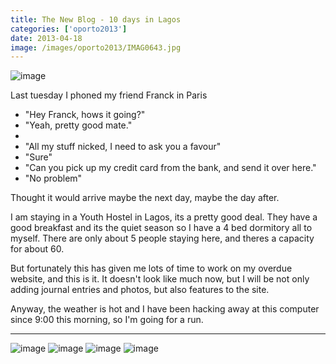 ```yaml
---
title: The New Blog - 10 days in Lagos
categories: ['oporto2013']
date: 2013-04-18
image: /images/oporto2013/IMAG0643.jpg
---
```

![image](/images/oporto2013/IMAG0643.jpg)

Last tuesday I phoned my friend Franck in Paris

- "Hey Franck, hows it going?"
- "Yeah, pretty good mate."
- <smalltalk>
- "All my stuff nicked, I need to ask you a favour"
- "Sure"
- "Can you pick up my credit card from the bank, and send it over here."
- "No problem"

Thought it would arrive maybe the next day, maybe the day after.

I am staying in a Youth Hostel in Lagos, its a pretty good deal. They have a good breakfast and its the quiet season so I have a 4 bed dormitory all to myself. There are only about 5 people staying here, and theres a capacity for about 60.

But fortunately this has given me lots of time to work on my overdue website, and this is it. It doesn't look like much now, but I will be not only adding journal entries and photos, but also features to the site.

Anyway, the weather is hot and I have been hacking away at this computer since 9:00 this morning, so I'm going for a run.

---

![image](/images/oporto2013/IMAG0645.jpg)
![image](/images/oporto2013/IMAG0642.jpg)
![image](/images/oporto2013/IMAG0646.jpg)
![image](/images/oporto2013/IMAG0644.jpg)